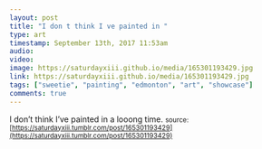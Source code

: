 ```yaml
---
layout: post
title: "I don t think I ve painted in "
type: art
timestamp: September 13th, 2017 11:53am
audio: 
video: 
image: https://saturdayxiii.github.io/media/165301193429.jpg
link: https://saturdayxiii.github.io/media/165301193429.jpg
tags: ["sweetie", "painting", "edmonton", "art", "showcase"]
comments: true
---
```

I don’t think I’ve painted in a looong time.
<small>source: [https://saturdayxiii.tumblr.com/post/165301193429](https://saturdayxiii.tumblr.com/post/165301193429)</small>